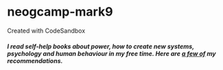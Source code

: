 # neogcamp-mark9
Created with CodeSandbox
##### I read self-help books about power, how to create new systems, psychology and human behaviour in my free time. Here are [a few of](https://mgqgzt.csb.app/ "goodreads recommendation") my recommendations.
